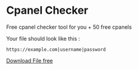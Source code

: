 # Cpanel Checker

 Free cpanel checker tool for you + 50 free cpanels 

Your file should look like this :

`https://example.com|username|password`


<a href="cpanelhttps://github.com/esfelurm/cpanel-checker/blob/main/Cpanel%20Free/50%20cpanel.txt">Download File free</a>
